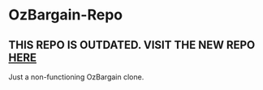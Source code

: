 # OzBargain-Repo
## THIS REPO IS OUTDATED. VISIT THE NEW REPO [HERE](https://github.com/TheOzBargainer/OzBargain-Ultimate-Repo)
Just a non-functioning OzBargain clone.
